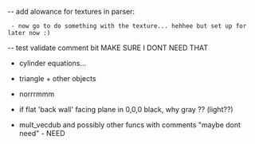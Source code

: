 


-- add alowance for textures in parser:

	 - now go to do something with the texture... hehhee but set up for later now :)

 -- test validate comment bit MAKE SURE I DONT NEED THAT

- cylinder equations...

- triangle + other objects

- norrrmmm

- if flat 'back wall' facing plane in 0,0,0 black, why gray ?? (light??)

- mult_vecdub and possibly other funcs with comments "maybe dont need" - NEED